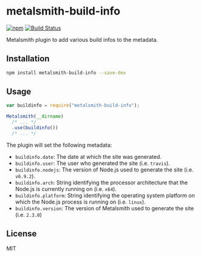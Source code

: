 # metalsmith-build-info

[![npm](https://img.shields.io/npm/v/metalsmith-build-info.svg)](https://www.npmjs.com/package/metalsmith-build-info)
[![Build Status](https://travis-ci.org/chkal/metalsmith-build-info.svg?branch=master)](https://travis-ci.org/chkal/metalsmith-build-info)

Metalsmith plugin to add various build infos to the metadata.

## Installation

```bash
npm install metalsmith-build-info --save-dev
```
    
## Usage

```js
var buildinfo = require("metalsmith-build-info");

Metalsmith(__dirname)
  /* ... */
  .use(buildinfo())
  /* ... */
```

The plugin will set the following metadata:

  * `buildinfo.date`: The date at which the site was generated.
  * `buildinfo.user`: The user who generated the site (i.e. `travis`).
  * `buildinfo.nodejs`: The version of Node.js used to generate the site (i.e. `v6.9.2`).
  * `buildinfo.arch`: String identifying the processor architecture that the Node.js 
    is currently running on (i.e. `x64`).
  * `buildinfo.platform`: String  identifying the operating system platform on which the 
    Node.js process is running on (i.e. `linux`).
  * `buildinfo.version`: The version of Metalsmith used to generate the site (i.e. `2.3.0`)

## License

MIT
